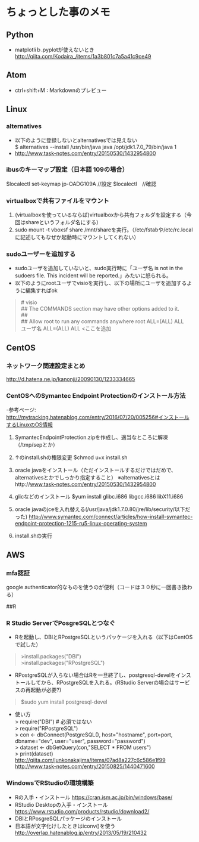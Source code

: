 # ちょっとした事のメモ

## Python
- matplotliｂ.pyplotが使えないとき
http://qiita.com/Kodaira_/items/1a3b801c7a5a41c9ce49

## Atom

- ctrl+shift+M : Markdownのプレビュー



## Linux

### alternatives
- 以下のように登録しないとalternativesでは見えない  
$ alternatives --install /usr/bin/java java /opt/jdk1.7.0_79/bin/java 1
- http://www.task-notes.com/entry/20150530/1432954800

### ibusのキーマップ設定（日本語 109の場合）
$localectl set-keymap jp-OADG109A //設定
$localectl　//確認

### virtualboxで共有ファイルをマウント
1. (virtualboxを使っているならば)virtualboxから共有フォルダを設定する（今回はshareというフォルダ名にする）
1. sudo mount -t vboxsf share /mnt/shareを実行。（/etc/fstabや/etc/rc.localに記述してもなぜか起動時にマウントしてくれない）

### sudoユーザーを追加する
- sudoユーザを追加していないと、sudo実行時に「ユーザ名 is not in the sudoers file.  This incident will be reported.」みたいに怒られる。
- 以下のようにrootユーザでvisioを実行し、以下の場所にユーザを追加するように編集すればok  
> \# visio  
\#\# The COMMANDS section may have other options added to it.  
\#\#  
\#\# Allow root to run any commands anywhere
root    ALL=(ALL)       ALL  
ユーザ名    ALL=(ALL)       ALL   <ここを追加

## CentOS

### ネットワーク関連設定まとめ
http://d.hatena.ne.jp/kanonji/20090130/1233334665

### CentOSへのSymantec Endpoint Protectionのインストール方法
-参考ページ:  
http://mytracking.hatenablog.com/entry/2016/07/20/005256#インストールするLinuxのOS情報

1. SymantecEndpointProtection.zipを作成し、適当なところに解凍（/tmp/sepとか）

1. ↑のinstall.shの権限変更
$chmod u+x install.sh

1. oracle javaをインストール（ただインストールするだけではだめで、alternativesとかでしっかり指定すること）
※alternativesとはhttp://www.task-notes.com/entry/20150530/1432954800

1. glicなどのインストール
 $yum install glibc.i686 libgcc.i686 libX11.i686

1. oracle javaのjceを入れ替える(/usr/java/jdk1.7.0.80/jre/lib/security/以下だった)
http://www.symantec.com/connect/articles/how-install-symantec-endpoint-protection-1215-ru5-linux-operating-system

1. install.shの実行

## AWS
### mfa認証
google authenticator的なものを使うのが便利（コードは３０秒に一回書き換わる）

##R
### R Studio ServerでPosgreSQLとつなぐ
- Rを起動し、DBIとRPostgreSQLというパッケージを入れる（以下はCentOSで試した）  
> \>install.packages("DBI")  
> \>install.packages("RPostgreSQL")
- RPostgreSQLが入らない場合はRを一旦終了し、postgresql-develをインストールしてから、RPostgreSQLを入れる。(RStudio Serverの場合はサービスの再起動が必要?)  
> $sudo yum install postgresql-devel
- 使い方  
\> require("DBI")  # 必須ではない  
\> require("RPostgreSQL")  
\> con <- dbConnect(PostgreSQL(), host="hostname", port=port, dbname="dev", user="user", password="password")  
\> dataset <- dbGetQuery(con,"SELECT * FROM users")  
\> print(dataset)  
http://qiita.com/junkonakajima/items/07ad8a227c6c586e1f99  
http://www.task-notes.com/entry/20150825/1440471600

### WindowsでRStudioの環境構築
- Rの入手・インストール
https://cran.ism.ac.jp/bin/windows/base/
- RStudio Desktopの入手・インストール
https://www.rstudio.com/products/rstudio/download2/
- DBIとRPosgreSQLパッケージのインストール
- 日本語が文字化けしたときはiconv()を使う
http://overlap.hatenablog.jp/entry/2013/05/19/210432
